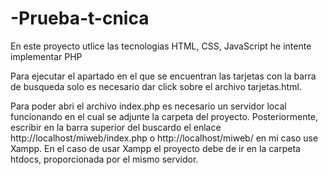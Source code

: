 # -Prueba-t-cnica
En este proyecto utlice las tecnologias HTML, CSS, JavaScript he intente implementar PHP

Para ejecutar el apartado en el que se encuentran las tarjetas con la barra de busqueda solo es necesario dar click sobre el archivo tarjetas.html.

Para poder abri el archivo index.php es necesario un servidor local funcionando en el cual se adjunte la carpeta del proyecto. Posteriormente,
escribir en la barra superior del buscardo el enlace http://localhost/miweb/index.php o http://localhost/miweb/ en mi caso use Xampp.
En el caso de usar Xampp el proyecto debe de ir en la carpeta htdocs, proporcionada por el mismo servidor.
